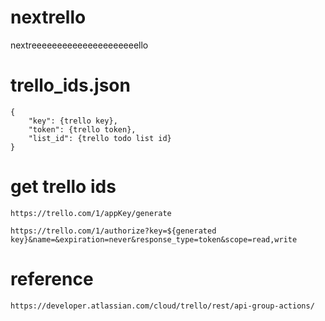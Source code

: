 # nextrello
nextreeeeeeeeeeeeeeeeeeeeello

# trello_ids.json
```
{
    "key": {trello key},
    "token": {trello token},
    "list_id": {trello todo list id}
}
```

# get trello ids
`https://trello.com/1/appKey/generate`

`https://trello.com/1/authorize?key=${generated key}&name=&expiration=never&response_type=token&scope=read,write`

# reference
`https://developer.atlassian.com/cloud/trello/rest/api-group-actions/`


